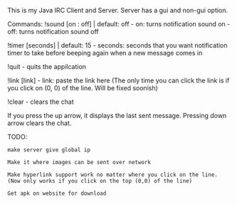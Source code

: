 This is my Java IRC Client and Server. Server has a gui and non-gui option.

Commands:
!sound [on : off] | default: off
	- on: turns notification sound on
	- off: turns notification sound off

!timer [seconds] | default: 15
	- seconds: seconds that you want notification timer to take before beeping 
		       again when a new message comes in

!quit
	- quits the appilcation
	
!link [link]
	- link: paste the link here (The only time you can click the link is if you click on (0, 0) of the line. Will be fixed soonish)

!clear
	- clears the chat
		

If you press the up arrow, it displays the last sent message.
Pressing down arrow clears the chat.

TODO:

	make server give global ip

	Make it where images can be sent over network

	Make hyperlink support work no matter where you click on the line. (Now only works if you click on the top (0,0) of the line)

	Get apk on website for download
